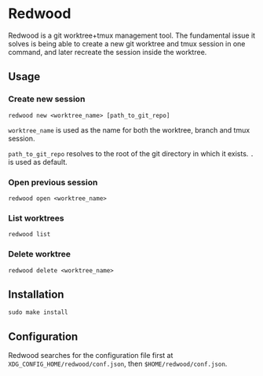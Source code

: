 # Redwood

Redwood is a git worktree+tmux management tool. The fundamental issue it solves
is being able to create a new git worktree and tmux session in one command, and
later recreate the session inside the worktree.

## Usage

### Create new session

```shell
redwood new <worktree_name> [path_to_git_repo]
```

`worktree_name` is used as the name for both the worktree, branch and tmux
session.

`path_to_git_repo` resolves to the root of the git directory in which it
exists. `.` is used as default.

### Open previous session

```shell
redwood open <worktree_name>
```

### List worktrees

```shell
redwood list
```

### Delete worktree

```shell
redwood delete <worktree_name>
```

## Installation

```shell
sudo make install
```

## Configuration

Redwood searches for the configuration file first at
`XDG_CONFIG_HOME/redwood/conf.json`, then `$HOME/redwood/conf.json`.
